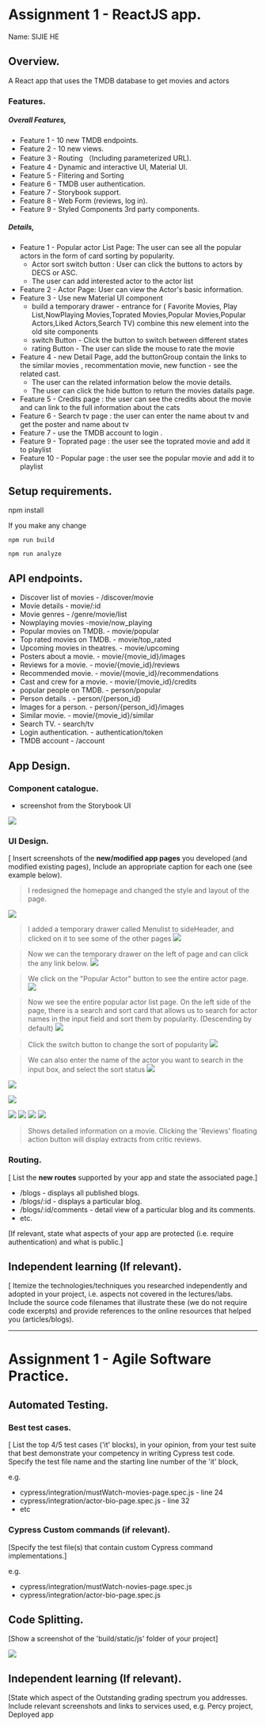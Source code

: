 # Assignment 1 - ReactJS app.

Name: SIJIE HE

## Overview.

A React app that uses the TMDB database to get movies and actors

### Features.

#####  Overall Features,

+ Feature 1 - 10 new TMDB endpoints.
+ Feature 2 - 10 new views.
+ Feature 3 - Routing （Including parameterized URL).
+ Feature 4 - Dynamic and interactive UI, Material UI.
+ Feature 5 - Flitering and Sorting
+ Feature 6 - TMDB user authentication.
+ Feature 7 - Storybook support.
+ Feature 8 - Web Form (reviews, log in).
+ Feature 9 - Styled Components 3rd party components.

 ##### Details,

 + Feature 1 - Popular actor List Page: The user can see all the popular actors in the form of card sorting by popularity. 
    + Actor sort switch button : User can click the buttons to actors by DECS or ASC.
    + The user can add interested actor to the actor list
 + Feature 2 - Actor Page: User can view the Actor's basic information.
 + Feature 3 - Use new Material UI component 
    + build a temporary drawer - entrance for ( Favorite Movies, Play List,NowPlaying Movies,Toprated Movies,Popular Movies,Popular Actors,Liked Actors,Search TV) combine this new element into the old site components
    + switch Button - Click the button to switch between different states
    + rating Button - The user can slide the mouse to rate the movie
 + Feature 4 - new Detail Page, add the buttonGroup contain the links to the similar movies , recommentation movie, new function - see the related cast.
    + The user can the related information below the movie details.
    + The user can click the hide button to return the movies datails page.
 + Feature 5 -  Credits page : the user can see the credits about the movie and can link to the full information about the cats 
 + Feature 6 - Search tv page : the user can enter the name about tv and get the poster and name about tv
 + Feature 7 - use the TMDB account to login .
 + Feature 9 - Toprated page : the user see the toprated movie and add it to playlist
 + Feature 10 - Popular page : the user see the popular movie and add it to playlist

## Setup requirements.

npm install

If you make any change 

```
npm run build 

npm run analyze
```
## API endpoints.

+ Discover list of movies - /discover/movie
+ Movie details - movie/:id
+ Movie genres - /genre/movie/list
+ Nowplaying movies -movie/now_playing
+ Popular movies on TMDB. - movie/popular
+ Top rated movies on TMDB. - movie/top_rated
+ Upcoming movies in theatres. - movie/upcoming
+ Posters about a movie. - movie/{movie_id}/images
+ Reviews for a movie. - movie/{movie_id}/reviews
+ Recommended movie. - movie/{movie_id}/recommendations
+ Cast and crew for a movie. - movie/{movie_id}/credits
+ popular people on TMDB. - person/popular
+ Person details . - person/{person_id}
+ Images for a person. - person/{person_id}/images
+ Similar movie. - movie/{movie_id}/similar
+ Search TV. - search/tv
+ Login authentication. - authentication/token
+ TMDB account - /account

## App Design.

### Component catalogue.

+ screenshot from the Storybook UI

![](./images/storybook.jpg)

### UI Design.

[ Insert screenshots of the __new/modified app pages__ you developed (and modified existing pages), Include an appropriate caption for each one (see example below).

>I redesigned the homepage and changed the style and layout of the page.

![ ](./images/homepage.png)

>I added a temporary drawer called Menulist to sideHeader, and clicked on it to see some of the other pages
![ ](./images/sideheader.png)

>Now we can the temporary drawer on the left of page and can click the any link below.
![ ](./images/drawer.png)

>We click on the "Popular Actor" button to see the entire actor page.
![ ](./images/actor.png)

>Now we see the entire popular actor list page. On the left side of the page, there is a search and sort card that allows us to search for actor names in the input field and sort them by popularity. (Descending by default)
![ ](./images/sort.png)

>Click the switch button to change the sort of popularity
![ ](./images/swtich.jpeg)

>We can also enter the name of the actor you want to search in the input box, and select the sort status
![ ](./images/sortDECR.png)

>
![ ](./)

>
![ ](./)

>
![ ](./)
![ ](./)
![ ](./)
![ ](./)

>Shows detailed information on a movie. Clicking the 'Reviews' floating action button will display extracts from critic reviews.

### Routing.

[ List the __new routes__ supported by your app and state the associated page.]

+ /blogs - displays all published blogs.
+ /blogs/:id - displays a particular blog.
+ /blogs/:id/comments - detail view of a particular blog and its comments.
+ etc.

[If relevant, state what aspects of your app are protected (i.e. require authentication) and what is public.]

## Independent learning (If relevant).

[ Itemize the technologies/techniques you researched independently and adopted in your project, i.e. aspects not covered in the lectures/labs. Include the source code filenames that illustrate these (we do not require code excerpts) and provide references to the online resources that helped you (articles/blogs).


-------------------------------------------
# Assignment 1 - Agile Software Practice.

## Automated Testing.

### Best test cases.

[ List the top 4/5 test cases ('it' blocks), in your opinion, from your test suite that best demonstrate your competency in writing Cypress test code. Specify the test file name and the starting line number of the 'it' block, 

e.g.
+ cypress/integration/mustWatch-movies-page.spec.js - line 24
+ cypress/integration/actor-bio-page.spec.js - line 32
+ etc

### Cypress Custom commands (if relevant).

[Specify the test file(s) that contain custom Cypress command implementations.]

e.g.
+ cypress/integration/mustWatch-novies-page.spec.js
+ cypress/integration/actor-bio-page.spec.js

## Code Splitting.

[Show a screenshot of the 'build/static/js' folder of your project]

![](images/build.png)

## Independent learning (If relevant).

[State which aspect of the Outstanding grading spectrum you addresses. Include relevant screenshots and links to services used, e.g. Percy project, Deployed app